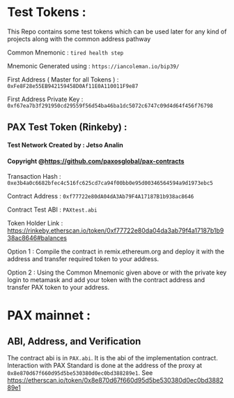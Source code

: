 # Test Tokens :

This Repo contains some test tokens which can be used later for any kind of projects along with the common address pathway

Common Mnemonic :
`tired health step`

Mnemonic Generated using :
`https://iancoleman.io/bip39/`

First Address ( Master for all Tokens ) :
`0xFe8F28e55EB942159458D0Af11E0A110011F9e87`

First Address Private Key :
`0xf67ea7b3f291950cd29559f56d54ba46ba1dc5072c6747c09d4d64f456f76798`


## PAX Test Token (Rinkeby) :
#### Test Network Created by : Jetso Analin
#### Copyright @https://github.com/paxosglobal/pax-contracts


Transaction Hash : 
`0xe3b4a0c6682bfec4c516fc625cd7ca94f00bb0e95d00346564594a9d1973ebc5` 

Contract Address : 
`0xf77722e80dA04dA3Ab79F4A17187B1b938ac8646` 

Contract Test ABI : 
`PAXtest.abi`

Token Holder Link :
https://rinkeby.etherscan.io/token/0xf77722e80da04da3ab79f4a17187b1b938ac8646#balances

Option 1 :
Compile the contract in remix.ethereum.org and deploy it with the address and transfer required token to your address.

Option 2 :
Using the Common Mnemonic given above or with the private key login to metamask and add your token with the contract address and transfer PAX token to your address.



# PAX mainnet :


## ABI, Address, and Verification

The contract abi is in `PAX.abi`. It is the abi of the implementation contract.
Interaction with PAX Standard is done at the address of the proxy at `0x8e870d67f660d95d5be530380d0ec0bd388289e1`. See
https://etherscan.io/token/0x8e870d67f660d95d5be530380d0ec0bd388289e1 
